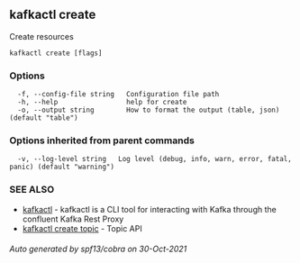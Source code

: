 ## kafkactl create

Create resources

```
kafkactl create [flags]
```

### Options

```
  -f, --config-file string   Configuration file path
  -h, --help                 help for create
  -o, --output string        How to format the output (table, json) (default "table")
```

### Options inherited from parent commands

```
  -v, --log-level string   Log level (debug, info, warn, error, fatal, panic) (default "warning")
```

### SEE ALSO

* [kafkactl](kafkactl.md)	 - kafkactl is a CLI tool for interacting with Kafka through the confluent Kafka Rest Proxy
* [kafkactl create topic](kafkactl_create_topic.md)	 - Topic API

###### Auto generated by spf13/cobra on 30-Oct-2021

